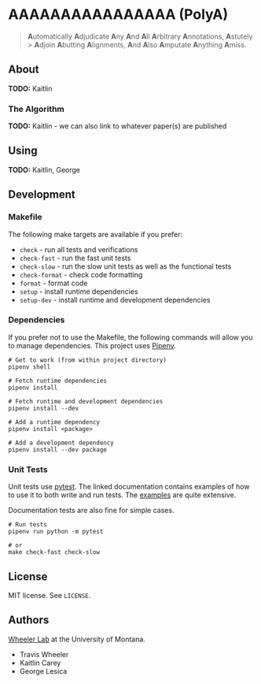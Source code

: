 # AAAAAAAAAAAAAAAA (PolyA)

> **A**utomatically **A**djudicate **A**ny **A**nd **A**ll **A**rbitrary
> **A**nnotations, **A**stutely > **A**djoin **A**butting **A**lignments,
> **A**nd **A**lso **A**mputate **A**nything **A**miss.

## About

**TODO:** Kaitlin

### The Algorithm

**TODO:** Kaitlin - we can also link to whatever paper(s) are published

## Using

**TODO:** Kaitlin, George

## Development

### Makefile

The following make targets are available if you prefer:

  - `check` - run all tests and verifications
  - `check-fast` - run the fast unit tests
  - `check-slow` - run the slow unit tests as well as the functional tests
  - `check-format` - check code formatting
  - `format` - format code
  - `setup` - install runtime dependencies
  - `setup-dev` - install runtime and development dependencies

### Dependencies

If you prefer not to use the Makefile, the following commands will allow you
to manage dependencies. This project uses
[Pipenv](https://pipenv.readthedocs.io/en/latest/).

```
# Get to work (from within project directory)
pipenv shell

# Fetch runtime dependencies
pipenv install

# Fetch runtime and development dependencies
pipenv install --dev

# Add a runtime dependency
pipenv install <package>

# Add a development dependency
pipenv install --dev package
```

### Unit Tests

Unit tests use [pytest](https://pytest.org/en/latest/). The linked
documentation contains examples of how to use it to both write and run tests.
The [examples](https://pytest.org/en/latest/example/index.html) are quite
extensive.

Documentation tests are also fine for simple cases.

```
# Run tests
pipenv run python -m pytest

# or
make check-fast check-slow
```

## License

MIT license. See `LICENSE`.

## Authors

[Wheeler Lab](http://wheelerlab.org) at the University of Montana.

  - Travis Wheeler
  - Kaitlin Carey
  - George Lesica
